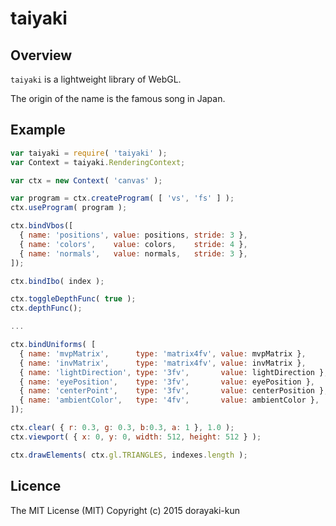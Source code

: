 # taiyaki

## Overview

`taiyaki` is a lightweight library of WebGL.

The origin of the name is the famous song in Japan.

## Example

``` js
var taiyaki = require( 'taiyaki' );
var Context = taiyaki.RenderingContext;

var ctx = new Context( 'canvas' );

var program = ctx.createProgram( [ 'vs', 'fs' ] );
ctx.useProgram( program );

ctx.bindVbos([
  { name: 'positions', value: positions, stride: 3 },
  { name: 'colors',    value: colors,    stride: 4 },
  { name: 'normals',   value: normals,   stride: 3 },
]);

ctx.bindIbo( index );

ctx.toggleDepthFunc( true );
ctx.depthFunc();

...

ctx.bindUniforms( [
  { name: 'mvpMatrix',      type: 'matrix4fv', value: mvpMatrix },
  { name: 'invMatrix',      type: 'matrix4fv', value: invMatrix },
  { name: 'lightDirection', type: '3fv',       value: lightDirection },
  { name: 'eyePosition',    type: '3fv',       value: eyePosition },
  { name: 'centerPoint',    type: '3fv',       value: centerPosition },
  { name: 'ambientColor',   type: '4fv',       value: ambientColor },
]);

ctx.clear( { r: 0.3, g: 0.3, b:0.3, a: 1 }, 1.0 );
ctx.viewport( { x: 0, y: 0, width: 512, height: 512 } );

ctx.drawElements( ctx.gl.TRIANGLES, indexes.length );
```

## Licence

The MIT License (MIT) Copyright (c) 2015 dorayaki-kun
